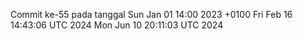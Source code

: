 Commit ke-55 pada tanggal Sun Jan 01 14:00 2023 +0100
Fri Feb 16 14:43:06 UTC 2024
Mon Jun 10 20:11:03 UTC 2024
